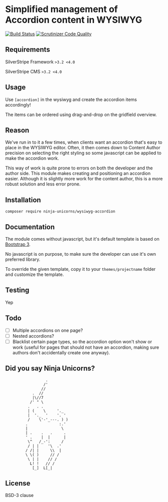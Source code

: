 # Simplified management of Accordion content in WYSIWYG

[![Build Status](https://travis-ci.org/SilverStripe-Ninja-Unicorns/silverstripe-wysiwyg-accordion.svg?branch=master)](https://travis-ci.org/SilverStripe-Ninja-Unicorns/silverstripe-wysiwyg-accordion) [![Scrutinizer Code Quality](https://scrutinizer-ci.com/g/SilverStripe-Ninja-Unicorns/silverstripe-wysiwyg-accordion/badges/quality-score.png?b=master)](https://scrutinizer-ci.com/g/SilverStripe-Ninja-Unicorns/silverstripe-wysiwyg-accordion/?branch=master)

## Requirements

SilverStripe Framework `>3.2 <4.0`

SilverStripe CMS `>3.2 <4.0`

## Usage

Use `[accordion]` in the wysiwyg and create the accordion items accordingly!

The items can be ordered using drag-and-drop on the gridfield overview.

## Reason

We've run in to it a few times, when clients want an accordion that's easy to place in the WYSIWYG editor. Often, it then comes down to Content Author precision on selecting the right styling so some javascript can be applied to make the accordion work.

This way of work is quite prone to errors on both the developer and the author side. This module makes creating and positioning an accordion easier. Although it is slightly more work for the content author, this is a more robust solution and less error prone.

## Installation

`composer require ninja-unicorns/wysiwyg-accordion`

## Documentation

The module comes without javascript, but it's default template is based on [Bootstrap 3](https://getbootstrap.com/javascript/#collapse).

No javascript is on purpose, to make sure the developer can use it's own preferred library.

To override the given template, copy it to your `themes/projectname` folder and customize the template.

## Testing

Yep

## Todo

- [ ] Multiple accordions on one page?
- [ ] Nested accordions?
- [ ] Blacklist certain page types, so the accordion option won't show or work (useful for pages that should not have an accordion, making sure authors don't accidentally create one anyway).

## Did you say Ninja Unicorns?

```
                  .
                 /'
                //
            .  //
            |\//7
           /' " \
          .   . .
          | (    \     '._
          |  '._  '    '. '
          /    \'-'_---. ) )
         .              :.'
         |               \
         | .    .   .     .
         ' .    |  |      |
          \^   /_-':     /
          / | |    '\  .'
         / /| |     \\  |
         \ \( )     // /
          \ | |    // /
           L! !   // /
            [_]  L[_|
```

## License

BSD-3 clause